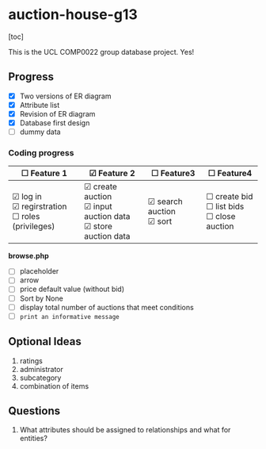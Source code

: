 # auction-house-g13

[toc]

This is the UCL COMP0022 group database project. Yes!

## Progress

- [x] Two versions of ER diagram
- [x] Attribute list
- [x] Revision of ER diagram
- [x] Database first design
- [ ] dummy data

### Coding progress

| &#9744; Feature 1  | &#9745; Feature 2 | &#9744; Feature3 | &#9744; Feature4 |
| -------------------------- | ----------------- | ---------------- | ---------------- |
| &#9745; log in <br>&#9745; regirstration <br>&#9744; roles (privileges)     | &#9745; create auction <br>&#9745; input auction data <br>&#9745; store auction data | &#9745; search auction <br/>&#9745; sort <br/> | &#9744; create bid <br/>&#9744; list bids <br/>&#9744; close auction |

**browse.php**

- [ ] placeholder
- [ ] arrow
- [ ] price default value (without bid)
- [ ] Sort by None
- [ ] display total number of auctions that meet conditions
- [ ] `print an informative message`

## Optional Ideas

1. ratings
3. administrator
3. subcategory
4. combination of items


## Questions

1. What attributes should be assigned to relationships and what for entities?